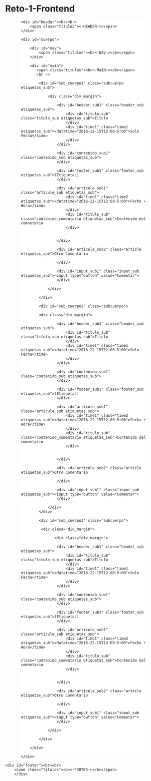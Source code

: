 # Reto-1-Frontend
<!DOCTYPE html>
<head>
<meta http-equiv="Content-Type" content="text/html; charset=utf-8" />
<title>Reto 1 de Frontend</title>
</head>
<style type="text/css">
#global{
	width:80%;
	margin:0 auto;	
	background-color: white;
	height:auto;
}
#header{
	width:100%;
	margin:0 auto;
	background-color:#FF0;
	height:80px;	
}

#cuerpo{
	width:100%;
	margin:0 auto;
	margin-top:20px;
	background-color:white;
	height:1080px;	
}

#nav{
	width:15%;
	margin:20px;
	background-color:#F63;
	height:1050px;	
	position:relative;
	float:left;
}
#main{
	width:77%;
	margin:20px;
	background-color:#0F6;
	height:1050px;	
	position:relative;
	float:left;
}

#footer{
	width:100%;
	margin:0 auto;
	margin-top:20px;
	background-color:#EFBBF0;	
}

.titulos{
	font-weight:bolder;
	font:Verdana;
	font-size:16px;	
}

.subcuerpo{
	width:96%;
	background-color:#BBF0EE;
	height:31%;
	margin:0 auto;
	margin-top:20px;
	position:relative;	
}

.header_sub{
	width:95%;
	background-color:#EFC9F4;
	height:23%;
	margin:0 auto;
	float:left;
	position:relative;
	padding-left: 5%;	
	
}

.contenido_sub{
	width:85%;
	background-color:#BBF0EE;
	height:8%;
	margin:0 auto;
	float:right;
	position:relative;	

}

.footer_sub{
	width:100%;
	background-color:#F90;
	height:10%;
	float:left;
	position:relative;	
	
	
}

.articule_sub{
	width:80%;
	background-color:#6C6;
	height:20%;
	float:right;
	position:relative;
	padding-left: 5%;	
	
}
.article{
	width:85%;
	background-color:#6C6;
	height:10%;
	float:right;
	position:relative;	
	
}

.input_sub{
	width:100%;
	background-color:#FF0;
	height:10%;
	float:left;
	position:relative;	
	
}

.div_margin{
	width:96%;
	background-color:#BBF0EE;
	height:99%;
	margin:0 auto;
	z-index:-1;	
}
.titulo_sub{
	width:90%;
	background-color:#FF9900;
	height:30%;
	margin:0 auto;
	float:left;
	position:relative;	
}
.time1{
	width:90%;
	background-color:#B5F8F1;
	height:30%;
	margin:0 auto;
	float:left;
	position:relative;	
}
.time2{
	width:90%;
	background-color:#F6B5F8;
	height:30%;
	margin:0 auto;
	float:left;
	position:relative;	
}
.contenido_comentario{
	width:90%;
	background-color:#66CC66;
	height:30%;
	margin:0 auto;
	float:left;
	position:relative;	
}

/*general*/
div{
	border-radius:5px;
	text-align:center;	
}

.etiquetas_sub{
	margin-top:8px;
}
</style>

<body>

<div id="global">
    
    <div id="header"><br><br>
    	<span class="titulos"><-HEADER-></span>
    </div>
    
    <div id="cuerpo">
    
    	<div id="nav">
        	<span class="titulos"><b><-NAV-></b></span>
        </div>
        
        <div id="main">
     	   <span class="titulos"><b><-MAIN-></b></span>
           <br />
			
            <div id="sub_cuerpo1" class="subcuerpo etiquetas_sub">
            	
                <div class="div_margin">
            
                    <div id="header_sub1" class="header_sub etiquetas_sub">
                    	<div id="titulo_sub" class="titulo_sub etiquetas_sub">Titulo
                    	</div>  
                    	<div id="time1" class="time1 etiquetas_sub"><datatime="2016-22-15T12:00-5:00">Solo Fecha</time>
                    	</div>              
                    </div>
                    
                    <div id="contenido_sub1" class="contenido_sub etiquetas_sub">                
                    </div>
                    
                    <div id="footer_sub1" class="footer_sub etiquetas_sub">(Etiquetas)                
                    </div>
                    
                    <div id="articule_sub1" class="articule_sub etiquetas_sub">
                    	<div id="time1" class="time2 etiquetas_sub"><datatime="2016-22-15T12:00-5:00">Fecha + Hora</time>
                    	</div> 
                    	<div id="titulo_sub" class="contenido_comentario etiquetas_sub">Contenido del comnetario
                    	</div>  
                    	 

                    </div>

                    <div id="articule_sub2" class="article etiquetas_sub">Otro Comentario

                    </div>
                    
                    <div id="input_sub1" class="input_sub etiquetas_sub"><input type="button" value="Comentar">                
                    </div>
                
                </div>
                
            </div>
            
            <div id="sub_cuerpo2" class="subcuerpo">

            <div class="div_margin">
            
                    <div id="header_sub1" class="header_sub etiquetas_sub">
                    	<div id="titulo_sub" class="titulo_sub etiquetas_sub">Titulo
                    	</div>  
                    	<div id="time1" class="time1 etiquetas_sub"><datatime="2016-22-15T12:00-5:00">Solo Fecha</time>
                    	</div>              
                    </div>
                    
                    <div id="contenido_sub1" class="contenido_sub etiquetas_sub">                
                    </div>
                    
                    <div id="footer_sub1" class="footer_sub etiquetas_sub">(Etiquetas)                
                    </div>
                    
                    <div id="articule_sub1" class="articule_sub etiquetas_sub">
                    	<div id="time1" class="time2 etiquetas_sub"><datatime="2016-22-15T12:00-5:00">Fecha + Hora</time>
                    	</div> 
                    	<div id="titulo_sub" class="contenido_comentario etiquetas_sub">Contenido del comnetario
                    	</div>  
                    	 

                    </div>

                    <div id="articule_sub2" class="article etiquetas_sub">Otro Comentario

                    </div>
                    
                    <div id="input_sub1" class="input_sub etiquetas_sub"><input type="button" value="Comentar">                
                    </div>
                
                </div>
            </div>
            
            <div id="sub_cuerpo3" class="subcuerpo">

             <div class="div_margin">
            
                   <div class="div_margin">
            
                    <div id="header_sub1" class="header_sub etiquetas_sub">
                    	<div id="titulo_sub" class="titulo_sub etiquetas_sub">Titulo
                    	</div>  
                    	<div id="time1" class="time1 etiquetas_sub"><datatime="2016-22-15T12:00-5:00">Solo Fecha</time>
                    	</div>              
                    </div>
                    
                    <div id="contenido_sub1" class="contenido_sub etiquetas_sub">                
                    </div>
                    
                    <div id="footer_sub1" class="footer_sub etiquetas_sub">(Etiquetas)                
                    </div>
                    
                    <div id="articule_sub1" class="articule_sub etiquetas_sub">
                    	<div id="time1" class="time2 etiquetas_sub"><datatime="2016-22-15T12:00-5:00">Fecha + Hora</time>
                    	</div> 
                    	<div id="titulo_sub" class="contenido_comentario etiquetas_sub">Contenido del comnetario
                    	</div>  
                    	 

                    </div>

                    <div id="articule_sub2" class="article etiquetas_sub">Otro Comentario

                    </div>
                    
                    <div id="input_sub1" class="input_sub etiquetas_sub"><input type="button" value="Comentar">                
                    </div>
                
                </div>
                
            </div>
                       
        </div>
        
    </div>
    
</div>

	<div id="footer"><br><br>
    	<span class="titulos"><b><-FOOTER-></b></span>
    	</div>

</body>
</html>
